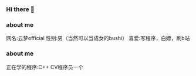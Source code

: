 ### Hi there 👋

### about me
网名:云梦official
性别:男（当然可以当成女的bushi）
喜爱:写程序，白嫖，刷b站

### about me
正在学的程序:C++
CV程序员一个
